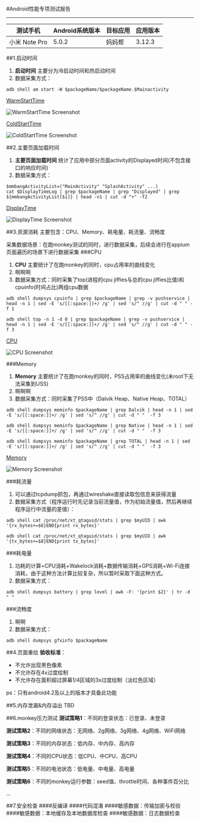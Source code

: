 #Android性能专项测试报告
***
测试手机          |Android系统版本 |目标应用| 应用版本
-----------------|---------------|-------|------
小米 Note Pro     |5.0.2 |妈妈帮		| 3.12.3

##1.启动时间
1. **启动时间** 主要分为冷启动时间和热启动时间
2. 数据采集方式：

~~~
adb shell am start -W $packageName/$packageName.$Mainactivity
~~~
[WarmStartTime](file:///Users/jimmy_zhou/Desktop/android/html/WarmStartTime.html)

![WarmStartTime Screenshot](/Users/jimmy_zhou/Desktop/android/html/report/WarmStartTime.png)

[ColdStartTime](file:///Users/jimmy_zhou/Desktop/android/html/ColdStartTime.html)

![ColdStartTime Screenshot](/Users/jimmy_zhou/Desktop/android/html/report/ColdStartTime.png)

##2.主要页面加载时间
1. **主要页面加载时间** 统计了应用中部分页面activity的Displayed时间(不包含接口的响应时间)
2. 数据采集方式：

~~~
$mmbangActivityList=("MainActivity" "SplashActivity" ...)
cat $DisplayTimeLog | grep $packageName | grep "Displayed" | grep ${mmbangActivityList[$i]} | head -n1 | cut -d "+" -f2
~~~

[DisplayTime](file:///Users/jimmy_zhou/Desktop/android/html/ColdStartTime.html)

![DisplayTime Screenshot](/Users/jimmy_zhou/Desktop/android/html/report/ColdStartTime.png)

##3.资源消耗
主要包含：CPU、Memory、耗电量、耗流量、流畅度

采集数据场景：在跑monkey测试的同时，进行数据采集，后续会进行在appium页面遍历的场景下进行数据采集
###CPU
1. **CPU** 主要统计了在跑monkey的同时，cpu占用率的曲线变化
2. 啊啊啊
3. 数据采集方式：同时采集了top(进程的cpu jiffies与总的cpu jiffies比值)和cpuinfo(时间占比)两组cpu数据

~~~
adb shell dumpsys cpuinfo | grep $packageName | grep -v pushservice | head -n 1 | sed -E 's/[[:space:]]+/ /g' | sed 's/^ //g' | cut -d " " -f 1
~~~

~~~
adb shell top -n 1 -d 0 | grep $packageName | grep -v pushservice | head -n 1 | sed -E 's/[[:space:]]+/ /g' | sed 's/^ //g' | cut -d " " -f 3
~~~
[CPU](file:///Users/jimmy_zhou/Desktop/android/html/CPU.html)

![CPU Screenshot](/Users/jimmy_zhou/Desktop/android/html/report/CPU.png)

###Memory
1. **Memory** 主要统计了在跑monkey的同时，PSS占用率的曲线变化(未root下无法采集到USS)
2. 啊啊啊
3. 数据采集方式：同时采集了PSS中（Dalvik Heap、Native Heap、TOTAL）

~~~
adb shell dumpsys meminfo $packageName | grep Dalvik | head -n 1 | sed -E 's/[[:space:]]+/ /g' | sed 's/^ //g' | cut -d " "  -f 3

adb shell dumpsys meminfo $packageName | grep Native | head -n 1 | sed -E 's/[[:space:]]+/ /g' | sed 's/^ //g' | cut -d " "  -f 3

adb shell dumpsys meminfo $packageName | grep TOTAL | head -n 1 | sed -E 's/[[:space:]]+/ /g' | sed 's/^ //g' | cut -d " "  -f 3
~~~

[Memory](file:///Users/jimmy_zhou/Desktop/android/html/Memory.html)

![Memory Screenshot](/Users/jimmy_zhou/Desktop/android/html/report/Memory.png)

###耗流量
1. 可以通过tcpdump抓包，再通过wireshake直接读取包信息来获得流量
2. 数据采集方式（程序运行时先记录当前流量值，作为初始流量值，然后再继续程序运行中流量的差值）：

~~~
adb shell cat /proc/net/xt_qtaguid/stats | grep $myUID | awk '{rx_bytes+=$6}END{print rx_bytes}'

adb shell cat /proc/net/xt_qtaguid/stats | grep $myUID | awk '{tx_bytes+=$8}END{print tx_bytes}'
~~~

###耗电量
1. 功耗的计算=CPU消耗+Wakelock消耗+数据传输消耗+GPS消耗+Wi-Fi连接消耗，由于这种方法计算比较复杂，所以暂时采取下面这种方式。
2. 数据采集方式：

~~~
adb shell dumpsys battery | grep level | awk -F: '{print $2}' | tr -d " "
~~~

###流畅度
1. 啊啊
2. 数据采集方式：

~~~
adb shell dumpsys gfxinfo $packageName
~~~

##4.页面重绘
**验收标准**：

* 不允许出现黑色像素
* 不允许存在4x过度绘制
* 不允许存在面积超过屏幕1/4区域的3x过度绘制（淡红色区域）

ps：只有android4.2及以上的版本才具备此功能

##5.内存泄漏&内存溢出
TBD

##6.monkey压力测试
**测试策略1**：不同的登录状态：已登录、未登录

**测试策略2**：不同的网络状态：无网络、2g网络、3g网络、4g网络、WiFi网络

**测试策略3**：不同的内存状态：低内存、中内存、高内存

**测试策略4**：不同的CPU状态：低CPU、中CPU、高CPU

**测试策略5**：不同的电池状态：低电量、中电量、高电量

**测试策略6**：不同的monkey运行参数：seed值、throttle时间、各种事件百分比

...

##7.安全检查
####反编译
####代码混淆
####敏感数据：传输加密与校验
####敏感数据：本地缓存及本地数据库检查
####敏感数据：日志数据检查


